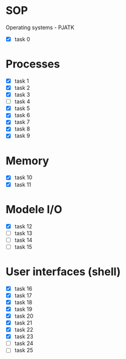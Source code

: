# SOP
Operating systems - PJATK
- [x] task  0
# Processes
- [x] task  1
- [x] task  2
- [x] task  3
- [ ] task  4
- [x] task  5
- [x] task  6
- [x] task  7
- [x] task  8
- [x] task  9
# Memory
- [x] task  10
- [x] task  11
# Modele I/O
- [x] task  12
- [ ] task  13
- [ ] task  14
- [ ] task  15
# User interfaces (shell)
- [x] task  16
- [x] task  17
- [x] task  18
- [x] task  19
- [x] task  20
- [x] task  21
- [x] task  22
- [x] task  23
- [ ] task  24
- [ ] task  25
